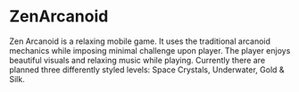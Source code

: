 # ZenArcanoid
Zen Arcanoid is a relaxing mobile game.
It uses the traditional arcanoid mechanics while imposing minimal challenge upon player.
The player enjoys beautiful visuals and relaxing music while playing.
Currently there are planned three differently styled levels: Space Crystals, Underwater, Gold & Silk.
